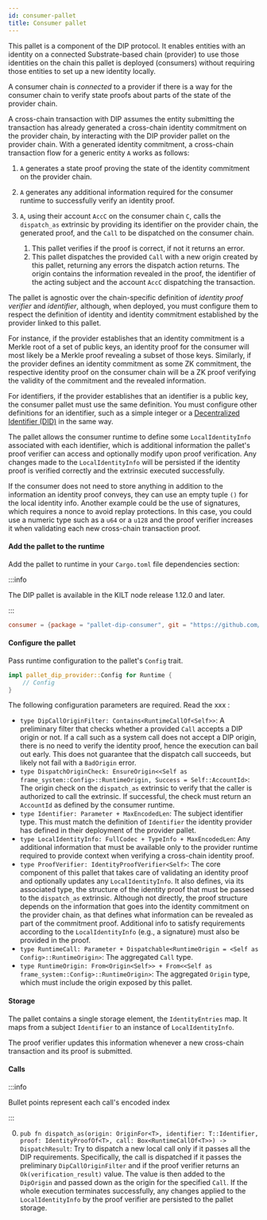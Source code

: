 ```yaml
---
id: consumer-pallet
title: Consumer pallet
---
```


This pallet is a component of the DIP protocol.
It enables entities with an identity on a connected Substrate-based chain (provider) to use those identities on the chain this pallet is deployed (consumers) without requiring those entities to set up a new identity locally.

A consumer chain is _connected_ to a provider if there is a way for the consumer chain to verify state proofs about parts of the state of the provider chain.

A cross-chain transaction with DIP assumes the entity submitting the transaction has already generated a cross-chain identity commitment on the provider chain, by interacting with the DIP provider pallet on the provider chain.
With a generated identity commitment, a cross-chain transaction flow for a generic entity `A` works as follows:

1. `A` generates a state proof proving the state of the identity commitment on the provider chain.
2. `A` generates any additional information required for the consumer runtime to successfully verify an identity proof.
3. `A`, using their account `AccC` on the consumer chain `C`, calls the `dispatch_as` extrinsic by providing its identifier on the provider chain, the generated proof, and the `Call` to be dispatched on the consumer chain.

    1. This pallet verifies if the proof is correct, if not it returns an error.
    2. This pallet dispatches the provided `Call` with a new origin created by this pallet, returning any errors the dispatch action returns. The origin contains the information revealed in the proof, the identifier of the acting subject and the account `AccC` dispatching the transaction.

    <!-- TODO: Mermaid diagram? -->

The pallet is agnostic over the chain-specific definition of _identity proof verifier_ and _identifier_, although, when deployed, you must configure them to respect the definition of identity and identity commitment established by the provider linked to this pallet.

For instance, if the provider establishes that an identity commitment is a Merkle root of a set of public keys, an identity proof for the consumer will most likely be a Merkle proof revealing a subset of those keys.
Similarly, if the provider defines an identity commitment as some ZK commitment, the respective identity proof on the consumer chain will be a ZK proof verifying the validity of the commitment and the revealed information.

For identifiers, if the provider establishes that an identifier is a public key, the consumer pallet must use the same definition.
You must configure other definitions for an identifier, such as a simple integer or a [Decentralized Identifier (DID)](https://www.w3.org/TR/did-core/) in the same way.

The pallet allows the consumer runtime to define some `LocalIdentityInfo` associated with each identifier, which is additional information the pallet's proof verifier can access and optionally modify upon proof verification.
Any changes made to the `LocalIdentityInfo` will be persisted if the identity proof is verified correctly and the extrinsic executed successfully.

If the consumer does not need to store anything in addition to the information an identity proof conveys, they can use an empty tuple `()` for the local identity info.
Another example could be the use of signatures, which requires a nonce to avoid replay protections.
In this case, you could use a numeric type such as a `u64` or a `u128` and the proof verifier increases it when validating each new cross-chain transaction proof.

#### Add the pallet to the runtime

Add the pallet to runtime in your `Cargo.toml` file dependencies section:

:::info

The DIP pallet is available in the KILT node release 1.12.0 and later.

:::

```toml
consumer = {package = "pallet-dip-consumer", git = "https://github.com/KILTprotocol/kilt-node.git", branch = "release-1.12.0"}
```

#### Configure the pallet

Pass runtime configuration to the pallet's `Config` trait.

```rust
impl pallet_dip_provider::Config for Runtime {
    // Config
}
```

<!-- TODO: Link for full details -->

The following configuration parameters are required. Read the xxx :

-   `type DipCallOriginFilter: Contains<RuntimeCallOf<Self>>`: A preliminary filter that checks whether a provided `Call` accepts a DIP origin or not. If a call such as a system call does not accept a DIP origin, there is no need to verify the identity proof, hence the execution can bail out early. This does not guarantee that the dispatch call succeeds, but likely not fail with a `BadOrigin` error.
-   `type DispatchOriginCheck: EnsureOrigin<<Self as frame_system::Config>::RuntimeOrigin, Success = Self::AccountId>`: The origin check on the `dispatch_as` extrinsic to verify that the caller is authorized to call the extrinsic. If successful, the check must return an `AccountId` as defined by the consumer runtime.
-   `type Identifier: Parameter + MaxEncodedLen`: The subject identifier type. This must match the definition of `Identifier` the identity provider has defined in their deployment of the provider pallet.
-   `type LocalIdentityInfo: FullCodec + TypeInfo + MaxEncodedLen`: Any additional information that must be available only to the provider runtime required to provide context when verifying a cross-chain identity proof.
-   `type ProofVerifier: IdentityProofVerifier<Self>`: The core component of this pallet that takes care of validating an identity proof and optionally updates any `LocalIdentityInfo`. It also defines, via its associated type, the structure of the identity proof that must be passed to the `dispatch_as` extrinsic. Although not directly, the proof structure depends on the information that goes into the identity commitment on the provider chain, as that defines what information can be revealed as part of the commitment proof. Additional info to satisfy requirements according to the `LocalIdentityInfo` (e.g., a signature) must also be provided in the proof.
-   `type RuntimeCall: Parameter + Dispatchable<RuntimeOrigin = <Self as Config>::RuntimeOrigin>`: The aggregated `Call` type.
-   `type RuntimeOrigin: From<Origin<Self>> + From<<Self as frame_system::Config>::RuntimeOrigin>`: The aggregated `Origin` type, which must include the origin exposed by this pallet.

#### Storage

The pallet contains a single storage element, the `IdentityEntries` map. It maps from a subject `Identifier` to an instance of `LocalIdentityInfo`.

The proof verifier updates this information whenever a new cross-chain transaction and its proof is submitted.

#### Calls

:::info

Bullet points represent each call's encoded index

:::

0. `pub fn dispatch_as(origin: OriginFor<T>, identifier: T::Identifier, proof: IdentityProofOf<T>, call: Box<RuntimeCallOf<T>>) -> DispatchResult`: Try to dispatch a new local call only if it passes all the DIP requirements. Specifically, the call is dispatched if it passes the preliminary `DipCallOriginFilter` and if the proof verifier returns an `Ok(verification_result)` value. The value is then added to the `DipOrigin` and passed down as the origin for the specified `Call`. If the whole execution terminates successfully, any changes applied to the `LocalIdentityInfo` by the proof verifier are persisted to the pallet storage.

